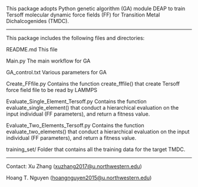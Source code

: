 This package adopts Python genetic algorithm (GA) module DEAP to train Tersoff molecular dynamic force fields (FF) for Transition Metal Dichalcogenides (TMDC).

-------------------------------------------------------------------------------------

This package includes the following files and directories:

README.md                                        This file

Main.py                                          The main workflow for GA

GA_control.txt                                   Various parameters for GA

Create_FFfile.py                                 Contains the function create_fffile() that create Tersoff force field file to be read by LAMMPS

Evaluate_Single_Element_Tersoff.py               Contains the function evaluate_single_element() that conduct a hierarchical evaluation on the input individual (FF parameters), and return a fitness value.

Evaluate_Two_Elements_Tersoff.py                 Contains the function evaluate_two_elements() that conduct a hierarchical evaluation on the input individual (FF parameters), and return a fitness value.

training_set/                                    Folder that contains all the training data for the target TMDC.

-------------------------------------------------------------------------------------

Contact:
Xu Zhang (xuzhang2017@u.northwestern.edu)

Hoang T. Nguyen (hoangnguyen2015@u.northwestern.edu)
